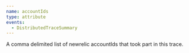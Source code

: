 ```yaml
---
name: accountIds
type: attribute
events:
  - DistributedTraceSummary
---
```


A comma delimited list of newrelic accountIds that took part in this trace.